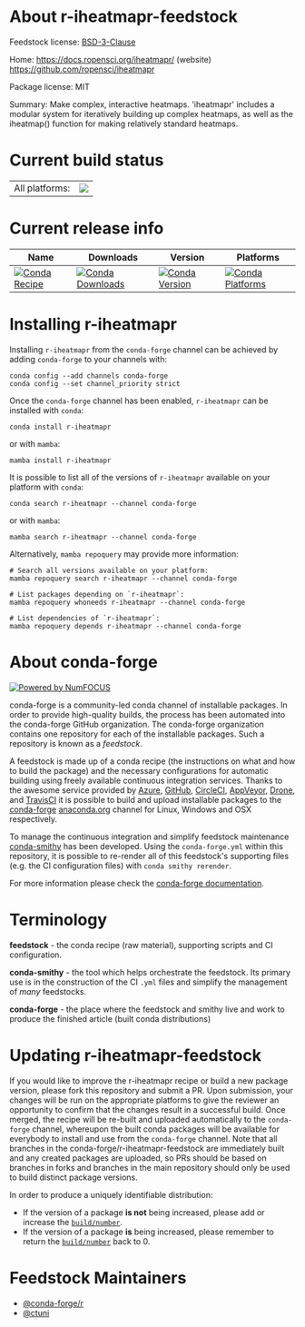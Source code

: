 About r-iheatmapr-feedstock
===========================

Feedstock license: [BSD-3-Clause](https://github.com/conda-forge/r-iheatmapr-feedstock/blob/main/LICENSE.txt)

Home: https://docs.ropensci.org/iheatmapr/ (website) https://github.com/ropensci/iheatmapr

Package license: MIT

Summary: Make complex, interactive heatmaps. 'iheatmapr' includes a modular system for iteratively building up complex heatmaps, as well as the iheatmap() function for making relatively standard heatmaps.

Current build status
====================


<table><tr><td>All platforms:</td>
    <td>
      <a href="https://dev.azure.com/conda-forge/feedstock-builds/_build/latest?definitionId=21547&branchName=main">
        <img src="https://dev.azure.com/conda-forge/feedstock-builds/_apis/build/status/r-iheatmapr-feedstock?branchName=main">
      </a>
    </td>
  </tr>
</table>

Current release info
====================

| Name | Downloads | Version | Platforms |
| --- | --- | --- | --- |
| [![Conda Recipe](https://img.shields.io/badge/recipe-r--iheatmapr-green.svg)](https://anaconda.org/conda-forge/r-iheatmapr) | [![Conda Downloads](https://img.shields.io/conda/dn/conda-forge/r-iheatmapr.svg)](https://anaconda.org/conda-forge/r-iheatmapr) | [![Conda Version](https://img.shields.io/conda/vn/conda-forge/r-iheatmapr.svg)](https://anaconda.org/conda-forge/r-iheatmapr) | [![Conda Platforms](https://img.shields.io/conda/pn/conda-forge/r-iheatmapr.svg)](https://anaconda.org/conda-forge/r-iheatmapr) |

Installing r-iheatmapr
======================

Installing `r-iheatmapr` from the `conda-forge` channel can be achieved by adding `conda-forge` to your channels with:

```
conda config --add channels conda-forge
conda config --set channel_priority strict
```

Once the `conda-forge` channel has been enabled, `r-iheatmapr` can be installed with `conda`:

```
conda install r-iheatmapr
```

or with `mamba`:

```
mamba install r-iheatmapr
```

It is possible to list all of the versions of `r-iheatmapr` available on your platform with `conda`:

```
conda search r-iheatmapr --channel conda-forge
```

or with `mamba`:

```
mamba search r-iheatmapr --channel conda-forge
```

Alternatively, `mamba repoquery` may provide more information:

```
# Search all versions available on your platform:
mamba repoquery search r-iheatmapr --channel conda-forge

# List packages depending on `r-iheatmapr`:
mamba repoquery whoneeds r-iheatmapr --channel conda-forge

# List dependencies of `r-iheatmapr`:
mamba repoquery depends r-iheatmapr --channel conda-forge
```


About conda-forge
=================

[![Powered by
NumFOCUS](https://img.shields.io/badge/powered%20by-NumFOCUS-orange.svg?style=flat&colorA=E1523D&colorB=007D8A)](https://numfocus.org)

conda-forge is a community-led conda channel of installable packages.
In order to provide high-quality builds, the process has been automated into the
conda-forge GitHub organization. The conda-forge organization contains one repository
for each of the installable packages. Such a repository is known as a *feedstock*.

A feedstock is made up of a conda recipe (the instructions on what and how to build
the package) and the necessary configurations for automatic building using freely
available continuous integration services. Thanks to the awesome service provided by
[Azure](https://azure.microsoft.com/en-us/services/devops/), [GitHub](https://github.com/),
[CircleCI](https://circleci.com/), [AppVeyor](https://www.appveyor.com/),
[Drone](https://cloud.drone.io/welcome), and [TravisCI](https://travis-ci.com/)
it is possible to build and upload installable packages to the
[conda-forge](https://anaconda.org/conda-forge) [anaconda.org](https://anaconda.org/)
channel for Linux, Windows and OSX respectively.

To manage the continuous integration and simplify feedstock maintenance
[conda-smithy](https://github.com/conda-forge/conda-smithy) has been developed.
Using the ``conda-forge.yml`` within this repository, it is possible to re-render all of
this feedstock's supporting files (e.g. the CI configuration files) with ``conda smithy rerender``.

For more information please check the [conda-forge documentation](https://conda-forge.org/docs/).

Terminology
===========

**feedstock** - the conda recipe (raw material), supporting scripts and CI configuration.

**conda-smithy** - the tool which helps orchestrate the feedstock.
                   Its primary use is in the construction of the CI ``.yml`` files
                   and simplify the management of *many* feedstocks.

**conda-forge** - the place where the feedstock and smithy live and work to
                  produce the finished article (built conda distributions)


Updating r-iheatmapr-feedstock
==============================

If you would like to improve the r-iheatmapr recipe or build a new
package version, please fork this repository and submit a PR. Upon submission,
your changes will be run on the appropriate platforms to give the reviewer an
opportunity to confirm that the changes result in a successful build. Once
merged, the recipe will be re-built and uploaded automatically to the
`conda-forge` channel, whereupon the built conda packages will be available for
everybody to install and use from the `conda-forge` channel.
Note that all branches in the conda-forge/r-iheatmapr-feedstock are
immediately built and any created packages are uploaded, so PRs should be based
on branches in forks and branches in the main repository should only be used to
build distinct package versions.

In order to produce a uniquely identifiable distribution:
 * If the version of a package **is not** being increased, please add or increase
   the [``build/number``](https://docs.conda.io/projects/conda-build/en/latest/resources/define-metadata.html#build-number-and-string).
 * If the version of a package **is** being increased, please remember to return
   the [``build/number``](https://docs.conda.io/projects/conda-build/en/latest/resources/define-metadata.html#build-number-and-string)
   back to 0.

Feedstock Maintainers
=====================

* [@conda-forge/r](https://github.com/conda-forge/r/)
* [@ctuni](https://github.com/ctuni/)

